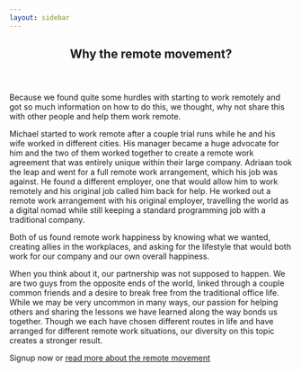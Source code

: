 ```yaml
---
layout: sidebar
---
```


<header class="major">
	<h2>Why the remote movement?</h2>
</header>

Because we found quite some hurdles with starting to work remotely and got so much information on how to do this, we thought, why not share this with other people and help them work remote.

Michael started to work remote after a couple trial runs while he and his wife worked in different cities. His manager became a huge advocate for him and the two of them worked together to create a remote work agreement that was entirely unique within their large company. Adriaan took the leap and went for a full remote work arrangement, which his job was against. He found a different employer, one that would allow him to work remotely and his original job called him back for help. He worked out a remote work arrangement with his original employer, travelling the world as a digital nomad while still keeping a standard programming job with a traditional company.

Both of us found remote work happiness by knowing what we wanted, creating allies in the workplaces, and asking for the lifestyle that would both work for our company and our own overall happiness.

When you think about it, our partnership was not supposed to happen. We are two guys from the opposite ends of the world, linked through a couple common friends and a desire to break free from the traditional office life. While we may be very uncommon in many ways, our passion for helping others and sharing the lessons we have learned along the way bonds us together. Though we each have chosen different routes in life and have arranged for different remote work situations, our diversity on this topic creates a stronger result.

<a class="button">Signup now</a> or <a href="/what">read more about the remote movement</a>
